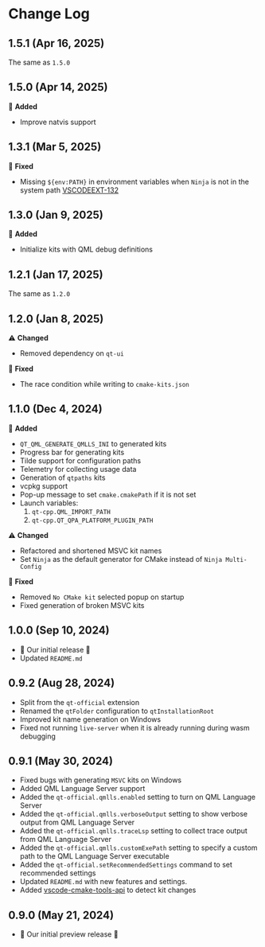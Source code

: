 # Change Log

## 1.5.1 (Apr 16, 2025)

The same as `1.5.0`

## 1.5.0 (Apr 14, 2025)

🎉 **Added**

- Improve natvis support

## 1.3.1 (Mar 5, 2025)

🐞 **Fixed**

- Missing `${env:PATH}` in environment variables when `Ninja` is not in the system path [VSCODEEXT-132](https://bugreports.qt.io/browse/VSCODEEXT-132)

## 1.3.0 (Jan 9, 2025)

🎉 **Added**

- Initialize kits with QML debug definitions

## 1.2.1 (Jan 17, 2025)

The same as `1.2.0`

## 1.2.0 (Jan 8, 2025)

⚠️ **Changed**

- Removed dependency on `qt-ui`

🐞 **Fixed**

- The race condition while writing to `cmake-kits.json`

## 1.1.0 (Dec 4, 2024)

🎉 **Added**

- `QT_QML_GENERATE_QMLLS_INI` to generated kits
- Progress bar for generating kits
- Tilde support for configuration paths
- Telemetry for collecting usage data
- Generation of `qtpaths` kits
- vcpkg support
- Pop-up message to set `cmake.cmakePath` if it is not set
- Launch variables:
    1. `qt-cpp.QML_IMPORT_PATH`
    1. `qt-cpp.QT_QPA_PLATFORM_PLUGIN_PATH`

⚠️ **Changed**

- Refactored and shortened MSVC kit names
- Set `Ninja` as the default generator for CMake instead of `Ninja Multi-Config`

🐞 **Fixed**

- Removed `No CMake kit` selected popup on startup
- Fixed generation of broken MSVC kits

## 1.0.0 (Sep 10, 2024)

- 🎉 Our initial release 🎉
- Updated `README.md`

## 0.9.2 (Aug 28, 2024)

- Split from the `qt-official` extension
- Renamed the `qtFolder` configuration to `qtInstallationRoot`
- Improved kit name generation on Windows
- Fixed not running `live-server` when it is already running during wasm debugging

## 0.9.1 (May 30, 2024)

- Fixed bugs with generating `MSVC` kits on Windows
- Added QML Language Server support
- Added the `qt-official.qmlls.enabled` setting to turn on QML Language Server
- Added the `qt-official.qmlls.verboseOutput` setting to show verbose output from QML Language Server
- Added the `qt-official.qmlls.traceLsp` setting to collect trace output from QML Language Server
- Added the `qt-official.qmlls.customExePath` setting to specify a custom path to the QML Language Server executable
- Added the `qt-official.setRecommendedSettings` command to set recommended settings
- Updated `README.md` with new features and settings.
- Added [vscode-cmake-tools-api](https://github.com/microsoft/vscode-cmake-tools-api) to detect kit changes

## 0.9.0 (May 21, 2024)

- 🎉 Our initial preview release 🎉
